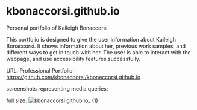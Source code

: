 # kbonaccorsi.github.io
Personal portfolio of Kaileigh Bonaccorsi

This portfolio is designed to give the user information about Kaileigh Bonaccorsi.  It shows information about her, previous work samples, and different ways to get in touch with her.  The user is able to interact with the webpage, and use accessibility features successfully.

URL:
Professional Portfolio- https://github.com/kbonaccorsi/kbonaccorsi.github.io

screenshots representing media queries:

full size: ![kbonaccorsi github io_ (1)](https://user-images.githubusercontent.com/86372011/137432729-25b07619-ad2b-4234-80a9-d70791bad9d8.png)
